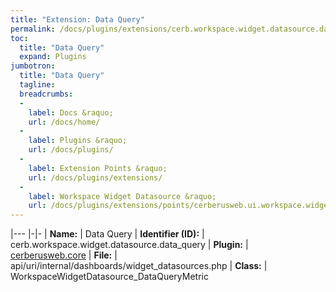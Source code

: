 ```yaml
---
title: "Extension: Data Query"
permalink: /docs/plugins/extensions/cerb.workspace.widget.datasource.data_query/
toc:
  title: "Data Query"
  expand: Plugins
jumbotron:
  title: "Data Query"
  tagline: 
  breadcrumbs:
  -
    label: Docs &raquo;
    url: /docs/home/
  -
    label: Plugins &raquo;
    url: /docs/plugins/
  -
    label: Extension Points &raquo;
    url: /docs/plugins/extensions/
  -
    label: Workspace Widget Datasource &raquo;
    url: /docs/plugins/extensions/points/cerberusweb.ui.workspace.widget.datasource
---
```


|---
|-|-
| **Name:** | Data Query
| **Identifier (ID):** | cerb.workspace.widget.datasource.data_query
| **Plugin:** | [cerberusweb.core](/docs/plugins/cerberusweb.core/)
| **File:** | api/uri/internal/dashboards/widget_datasources.php
| **Class:** | WorkspaceWidgetDatasource_DataQueryMetric

